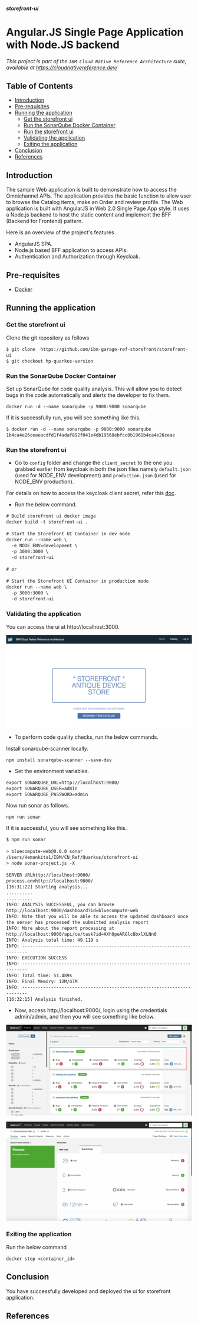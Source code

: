 ##### storefront-ui

# Angular.JS Single Page Application with Node.JS backend

*This project is part of the `IBM Cloud Native Reference Architecture` suite, available at
https://cloudnativereference.dev/*

## Table of Contents

* [Introduction](#introduction)
* [Pre-requisites](#pre-requisites)
* [Running the application](#running-the-application)
    + [Get the storefront ui](#get-the-storefront-ui)
    + [Run the SonarQube Docker Container](#run-the-sonarqube-docker-container)
    + [Run the storefront ui](#run-the-storefront-ui)
    + [Validating the application](#validating-the-application)
    + [Exiting the application](#exiting-the-application)
* [Conclusion](#conclusion)
* [References](#references)

## Introduction

The sample Web application is built to demonstrate how to access the Omnichannel APIs. The application provides the basic function to allow user to browse the Catalog items, make an Order and review profile. The Web application is built with AngularJS in Web 2.0 Single Page App style. It uses a Node.js backend to host the static content and implement the BFF (Backend for Frontend) pattern.

Here is an overview of the project's features

- AngularJS SPA.
- Node.js based BFF application to access APIs.
- Authentication and Authorization through Keycloak.

## Pre-requisites

- [Docker](https://docs.docker.com/install/)

## Running the application

### Get the storefront ui

Clone the git repository as follows

```
$ git clone  https://github.com/ibm-garage-ref-storefront/storefront-ui
$ git checkout hp-quarkus-version
```

### Run the SonarQube Docker Container

Set up SonarQube for code quality analysis. This will allow you to detect bugs in the code automatically and alerts the developer to fix them.

```
docker run -d --name sonarqube -p 9000:9000 sonarqube
```

If it is successfully run, you will see something like this.

```
$ docker run -d --name sonarqube -p 9000:9000 sonarqube
1b4ca4e26ceaeacdfd1f4adaf892f041e4db19568ebfcc0b1961b4ca4e26ceae
```

### Run the storefront ui

- Go to `config` folder and change the `client_secret` to the one you grabbed earlier from keycloak in both the json files namely `default.json` (used for NODE_ENV development) and `production.json` (used for NODE_ENV production).

For details on how to access the keycloak client secret, refer this [doc](https://cloudnativereference.dev/related-repositories/keycloak/).

- Run the below command.

```
# Build storefront ui docker image
docker build -t storefront-ui .

# Start the Storefront UI Container in dev mode
docker run --name web \
  -e NODE_ENV=development \
  -p 3000:3000 \
  -d storefront-ui

# or

# Start the Storefront UI Container in production mode
docker run --name web \
  -p 3000:3000 \
  -d storefront-ui
```

### Validating the application

You can access the ui at http://localhost:3000.

![storefront ui](docs/static/storefront_ui.png?raw=true)

- To perform code quality checks, run the below commands.

Install sonarqube-scanner locally.

```
npm install sonarqube-scanner --save-dev
```

- Set the environment variables.

```
export SONARQUBE_URL=http://localhost:9000/
export SONARQUBE_USER=admin
export SONARQUBE_PASSWORD=admin
```

Now run sonar as follows.

```
npm run sonar
```

If it is successful, you will see something like this.

```
$ npm run sonar

> bluecompute-web@0.0.0 sonar /Users/Hemankita1/IBM/CN_Ref/Quarkus/storefront-ui
> node sonar-project.js -X

SERVER URLhttp://localhost:9000/
process.envhttp://localhost:9000/
[16:31:22] Starting analysis...
..........
..........
INFO: ANALYSIS SUCCESSFUL, you can browse http://localhost:9000/dashboard?id=bluecompute-web
INFO: Note that you will be able to access the updated dashboard once the server has processed the submitted analysis report
INFO: More about the report processing at http://localhost:9000/api/ce/task?id=AXh9peARGlc8bxlXLNn0
INFO: Analysis total time: 49.119 s
INFO: ------------------------------------------------------------------------
INFO: EXECUTION SUCCESS
INFO: ------------------------------------------------------------------------
INFO: Total time: 51.489s
INFO: Final Memory: 12M/47M
INFO: ------------------------------------------------------------------------
[16:32:15] Analysis finished.
```

- Now, access http://localhost:9000/, login using the credentials admin/admin, and then you will see something like below.

![UI SonarQube](docs/static/ui_sonarqube.png?raw=true)

![UI SonarQube details](docs/static/ui_sonarqube_details.png?raw=true)

### Exiting the application

Run the below command

```
docker stop <container_id>
```

## Conclusion

You have successfully developed and deployed the ui for storefront application.

## References
